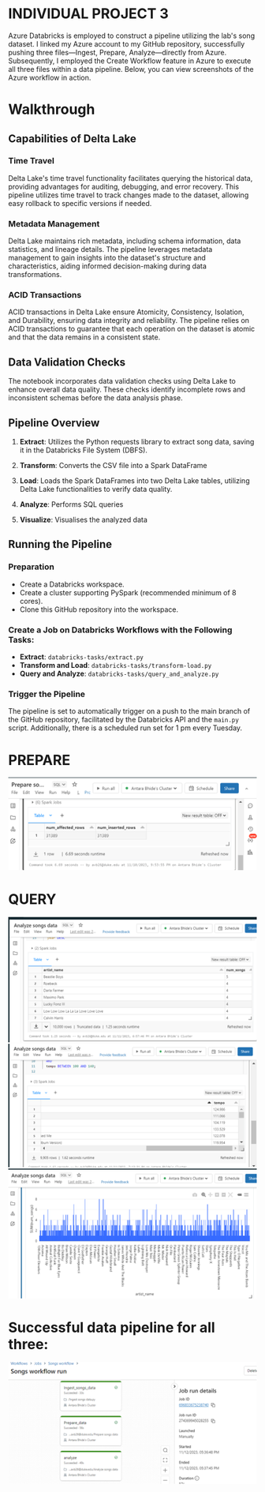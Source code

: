 # INDIVIDUAL PROJECT 3
Azure Databricks is employed to construct a pipeline utilizing the lab's song dataset. I linked my Azure account to my GitHub repository, successfully pushing three files—Ingest, Prepare, Analyze—directly from Azure. Subsequently, I employed the Create Workflow feature in Azure to execute all three files within a data pipeline. Below, you can view screenshots of the Azure workflow in action.

# Walkthrough

## Capabilities of Delta Lake

### Time Travel

Delta Lake's time travel functionality facilitates querying the historical data, providing advantages for auditing, debugging, and error recovery. This pipeline utilizes time travel to track changes made to the dataset, allowing easy rollback to specific versions if needed.

### Metadata Management

Delta Lake maintains rich metadata, including schema information, data statistics, and lineage details. The pipeline leverages metadata management to gain insights into the dataset's structure and characteristics, aiding informed decision-making during data transformations.

### ACID Transactions

ACID transactions in Delta Lake ensure Atomicity, Consistency, Isolation, and Durability, ensuring data integrity and reliability. The pipeline relies on ACID transactions to guarantee that each operation on the dataset is atomic and that the data remains in a consistent state.

## Data Validation Checks

The notebook incorporates data validation checks using Delta Lake to enhance overall data quality. These checks identify incomplete rows and inconsistent schemas before the data analysis phase.


## Pipeline Overview

1. **Extract**: Utilizes the Python requests library to extract song data, saving it in the Databricks File System (DBFS).
   
2. **Transform**: Converts the CSV file into a Spark DataFrame

3. **Load**: Loads the Spark DataFrames into two Delta Lake tables, utilizing Delta Lake functionalities to verify data quality.

4. **Analyze**: Performs SQL queries

5. **Visualize**: Visualises the analyzed data

## Running the Pipeline

### Preparation

- Create a Databricks workspace.
- Create a cluster supporting PySpark (recommended minimum of 8 cores).
- Clone this GitHub repository into the workspace.

### Create a Job on Databricks Workflows with the Following Tasks:

- **Extract**: `databricks-tasks/extract.py`
- **Transform and Load**: `databricks-tasks/transform-load.py`
- **Query and Analyze**: `databricks-tasks/query_and_analyze.py`

### Trigger the Pipeline

The pipeline is set to automatically trigger on a push to the main branch of the GitHub repository, facilitated by the Databricks API and the `main.py` script. Additionally, there is a scheduled run set for 1 pm every Tuesday.


# PREPARE
![Alt Text](preparepic.png)

# QUERY
![Alt Text](analyzesongspic.png)
![Alt Text](analyzepicure.png)
![Alt Text](visualisation_Individualproject.png)


# Successful data pipeline for all three: 
![Alt Text](new_workflow.png)










